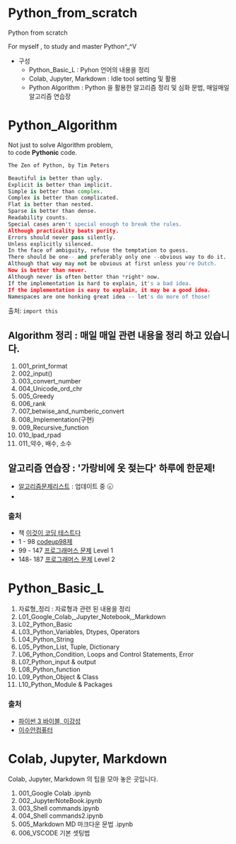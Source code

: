 # Python_from_scratch
Python from scratch

For myself , to study and master Python^_^V

* 구성
  - Python_Basic_L : Pyhon 언어의 내용을 정리
  - Colab, Jupyter, Markdown : Idle tool setting 및 활용
  - Python Algorithm : Python 을 활용한 알고리즘 정리 및 심화 문법, 매일매일 알고리즘 연습장

# Python_Algorithm

Not just to solve Algorithm problem,<br>
to code **Pythonic** code.

```python
The Zen of Python, by Tim Peters

Beautiful is better than ugly.
Explicit is better than implicit.
Simple is better than complex.
Complex is better than complicated.
Flat is better than nested.
Sparse is better than dense.
Readability counts.
Special cases aren't special enough to break the rules.
Although practicality beats purity.
Errors should never pass silently.
Unless explicitly silenced.
In the face of ambiguity, refuse the temptation to guess.
There should be one-- and preferably only one --obvious way to do it.
Although that way may not be obvious at first unless you're Dutch.
Now is better than never.
Although never is often better than *right* now.
If the implementation is hard to explain, it's a bad idea.
If the implementation is easy to explain, it may be a good idea.
Namespaces are one honking great idea -- let's do more of those!
```
출처: `import this`


## Algorithm 정리 : 매일 매일 관련 내용을 정리 하고 있습니다. 

1. 001_print_format
2. 002_input()
3. 003_convert_number
4. 004_Unicode_ord_chr
5. 005_Greedy
6. 006_rank
7. 007_betwise_and_numberic_convert
8. 008_Implementation(구현)
9. 009_Recursive_function
10. 010_lpad_rpad
11. 011_약수, 배수, 소수


## 알고리즘 연습장 : '가랑비에 옷 젖는다' 하루에 한문제!

- [알고리즘문제리스트](https://docs.google.com/spreadsheets/d/1UB9dwL_Q6bCnn__ZsM_aufcvay4HXQ4oZSVXTof78oo/edit?usp=sharing) : 업데이트 중  🕣
- 
### 출처 
* 책 [이것이 코딩 테스트다](https://book.naver.com/bookdb/book_detail.nhn?bid=16439154)
* 1  -  98 [codeup98제](https://codeup.kr/problemset.php?page=21)
* 99 - 147 [프로그래머스 문제](https://programmers.co.kr/learn/challenges) Level 1
* 148- 187 [프로그래머스 문제](https://programmers.co.kr/learn/challenges) Level 2


# Python_Basic_L
1. 자료형_정리 : 자료형과 관련 된 내용을 정리
1. L01_Google_Colab,\_Jupyter_Notebook,\_Markdown
2. L02_Python_Basic
3. L03_Python_Variables, Dtypes, Operators
4. L04_Python_String
5. L05_Python_List, Tuple, Dictionary
6. L06_Python_Condition, Loops and Control Statements, Error
7. L07_Python_input & output
8. L08_Python_function
9. L09_Python_Object & Class
10. L10_Python_Module & Packages

### 출처
* [파이썬 3 바이블, 이강성](http://book.interpark.com/product/BookDisplay.do?_method=detail&sc.prdNo=213143577&gclid=Cj0KCQjw5uWGBhCTARIsAL70sLLmqW-p1uMvmIx_3Xt9itNXFgdbn2qxLMQXxnmrbpXpDVRWKcRZBK4aAvy4EALw_wcB)
* [이수안컴퓨터](https://www.youtube.com/playlist?list=PL7ZVZgsnLwEEdhCYInwxRpj1Rc4EGmCUc)




# Colab, Jupyter, Markdown
Colab, Jupyter, Markdown 의 팁을 모아 놓은 곳입니다. 

1. 001_Google Colab .ipynb
2. 002_JupyterNoteBook.ipynb
3. 003_Shell commands.ipynb
4. 004_Shell commands2.ipynb
5. 005_Markdown MD 마크다운 문법 .ipynb
6. 006_VSCODE 기본 셋팅법


